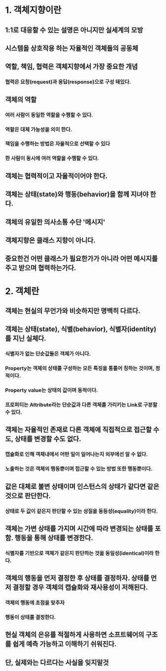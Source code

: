 # 1. 객체지향이란

## 1:1로 대응할 수 있는 설명은 아니지만 실세계의 모방
## 시스템을 상호작용 하는 자율적인 객체들의 공동체
## 역할, 책임, 협력은 객체지향에서 가장 중요한 개념
### 협력은 요청(request)과 응답(response)으로 구성 돼있다.
## 객체의 역할
### 여러 사람이 동일한 역할을 수행할 수 있다.
### 역할은 대체 가능성을 의미 한다.
### 책임을 수행하는 방법은 자율적으로 선택할 수 있다
### 한 사람이 동시에 여러 역할을 수행할 수 있다.
## 객체는 협력적이고 자율적이어야 한다.
## 객체는 상태(state)와 행동(behavior)을 함께 지녀야 한다.
## 객체의 유일한 의사소통 수단 '메시지'
## 객체지향은 클래스 지향이 아니다.
## 중요한건 어떤 클래스가 필요한가가 아니라 어떤 메시지를 주고 받으며 협력하는가다.

# 2. 객체란
## 객체는 현실의 무언가와 비슷하지만 명백히 다르다.
## 객체는 상태(state), 식별(behavior), 식별자(identity)를 지닌 실체다.
### 식별자가 없는 단순값들은 객체가 아니다.
### Property는 객체의 상태를 구성하는 모든 특징을 통틀어 칭하는 것이며, 정적이다.
### Property value는 상태의 값이며 동적이다.
### 프로퍼티는 Attribute라는 단순값과 다른 객체를 가리키는 Link로 구분할 수 있다.
## 객체는 자율적인 존재로 다른 객체에 직접적으로 접근할 수도, 상태를 변경할 수도 없다.
### 캡슐화로 인해 객체내에서 어떤 일이 일어나는지 외부에선 알 수 없다.
### 노출하는 것은 객체의 행동뿐이며 접근할 수 있는 방법 또한 행동뿐이다.
## 값은 대체로 불변 상태이며 인스턴스의 상태가 같다면 같은 것으로 판단한다.
### 상태로 두 값이 같은지 판단할 수 있는 성질을 동등성(equality)이라 한다.
## 객체는 가변 상태를 가지며 시간에 따라 변경되는 상태를 포함. 행동을 통해 상태를 변경한다.
### 식별자를 기반으로 객체가 같은지 판단하는 것을 동일성(identical)이라 한다.
## 객체의 행동을 먼저 결정한 후 상태를 결정하자. 상태를 먼저 결정할 경우 객체의 캡슐화와 재사용성이 저해된다.
### 객체의 행동에 초점을 맞추자
### 행동이 상태를 결정한다.
## 현실 객체의 은유를 적절하게 사용하면 소프트웨어의 구조를 쉽게 예측 가능하고 이해하기 쉬워진다.
## 단, 실제와는 다르다는 사실을 잊지말것
